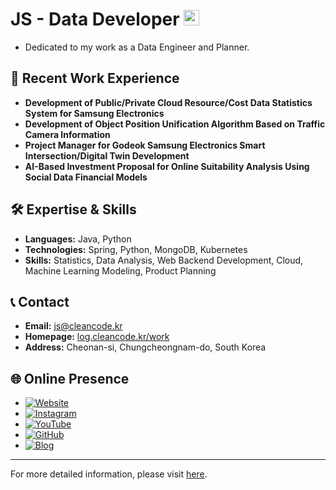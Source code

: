 
<h1> JS - Data Developer <img src="https://log.cleancode.kr/images/cleancodePrintImg-dark.png" width="25"></h1>

- Dedicated to my work as a Data Engineer and Planner.

## 💼 Recent Work Experience
- **Development of Public/Private Cloud Resource/Cost Data Statistics System for Samsung Electronics**
- **Development of Object Position Unification Algorithm Based on Traffic Camera Information**
- **Project Manager for Godeok Samsung Electronics Smart Intersection/Digital Twin Development**
- **AI-Based Investment Proposal for Online Suitability Analysis Using Social Data Financial Models**

## 🛠 Expertise & Skills
- **Languages:** Java, Python
- **Technologies:** Spring, Python, MongoDB, Kubernetes
- **Skills:** Statistics, Data Analysis, Web Backend Development, Cloud, Machine Learning Modeling, Product Planning

## 📞 Contact
- **Email:** [js@cleancode.kr](mailto:js@cleancode.kr)
- **Homepage:** [log.cleancode.kr/work](https://log.cleancode.kr/work)
- **Address:** Cheonan-si, Chungcheongnam-do, South Korea

## 🌐 Online Presence
- [![Website](https://img.shields.io/badge/Website-log.cleancode.kr-181717?style=flat-square&logo=google-chrome)](https://log.cleancode.kr/works)
- [![Instagram](https://img.shields.io/badge/Instagram-cleancode_js-E4405F?style=flat-square&logo=instagram&logoColor=white)](https://www.instagram.com/cleancode_js/)
- [![YouTube](https://img.shields.io/badge/YouTube-CleanCode-FF0000?style=flat-square&logo=youtube&logoColor=white)](https://www.youtube.com/channel/UCWMhQtVmjXSyCKJ1SG5VjOA)
- [![GitHub](https://img.shields.io/badge/GitHub-js3322-181717?style=flat-square&logo=github)](https://github.com/js3322)
- [![Blog](https://img.shields.io/badge/Blog-study.cleancode.kr-181717?style=flat-square&logo=wordpress&logoColor=white)](https://study.cleancode.kr/)

---

For more detailed information, please visit [here](https://log.cleancode.kr/works).
